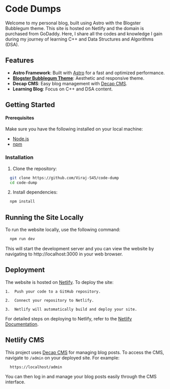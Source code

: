 
# Code Dumps

Welcome to my personal blog, built using Astro with the Blogster Bubblegum theme. This site is hosted on Netlify and the domain is purchased from GoDaddy. Here, I share all the codes and knowledge I gain during my journey of learning C++ and Data Structures and Algorithms (DSA).




## Features

- **Astro Framework**: Built with [Astro](https://docs.astro.build/en/getting-started/) for a fast and optimized performance.
- **[Blogster Bubblegum Theme](https://astro.build/themes/details/blogster-bubblegum/)**: Aesthetic and responsive theme.
- **Decap CMS**: Easy blog management with [Decap CMS](https://decapcms.org/docs/basic-steps/).
- **Learning Blog**: Focus on C++ and DSA content.


## Getting Started

#### Prerequisites

Make sure you have the following installed on your local machine:

- [Node.js](https://docs.npmjs.com/downloading-and-installing-node-js-and-npm)
- [npm](https://docs.npmjs.com/downloading-and-installing-node-js-and-npm)
### Installation

1. Clone the repository:


```bash
  git clone https://github.com/Viraj-S45/code-dump
  cd code-dump

```
2. Install dependencies:


```bash
  npm install

```
## Running the Site Locally

To run the website locally, use the following command:

```bash
  npm run dev

```
This will start the development server and you can view the website by navigating to http://localhost:3000 in your web browser.

## Deployment

The website is hosted on [Netlify](https://app.netlify.com). To deploy the site:

    1.  Push your code to a GitHub repository.

    2.  Connect your repository to Netlify.

    3.  Netlify will automatically build and deploy your site.

For detailed steps on deploying to Netlify, refer to the [Netlify Documentation](https://docs.netlify.com/get-started/).

## Netlify CMS

This project uses [Decap CMS](https://decapcms.org/docs/basic-steps/) for managing blog posts. To access the CMS, navigate to ``` /admin ``` on your deployed site. For example:

```bash
  https://localhost/admin

```

You can then log in and manage your blog posts easily through the CMS interface.


